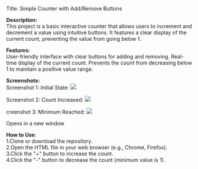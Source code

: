 Title: Simple Counter with Add/Remove Buttons


<b>Description:</b> <br>
This project is a basic interactive counter that allows users to increment and decrement a value using intuitive buttons. It features a clear display of the current count, preventing the value from going below 1.


<b>Features:</b> <br>
User-friendly interface with clear buttons for adding and removing.
Real-time display of the current count.
Prevents the count from decreasing below 1 to maintain a positive value range.

<b>Screenshots:</b> <br>
Screenshot 1: Initial State: <img src="https://i.ibb.co/p4qK5md/Screenshot-119.png">
<br>

Screenshot 2: Count Increased: <img src="https://i.ibb.co/qDr50Sn/Screenshot-120.png">
<br>

creenshot 3: Minimum Reached: <img src="https://i.ibb.co/1zb38bZ/Screenshot-121.png">
<br>

Opens in a new window



<b>How to Use</b>: <br>
1.Clone or download the repository.<br>
2.Open the HTML file in your web browser (e.g., Chrome, Firefox).<br>
3.Click the "+" button to increase the count.<br>
4.Click the "-" button to decrease the count (minimum value is 1).<br>
